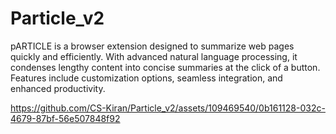# Particle_v2
pARTICLE is a browser extension designed to summarize web pages quickly and efficiently. With advanced natural language processing, it condenses lengthy content into concise summaries at the click of a button. Features include customization options, seamless integration, and enhanced productivity.


https://github.com/CS-Kiran/Particle_v2/assets/109469540/0b161128-032c-4679-87bf-56e507848f92

